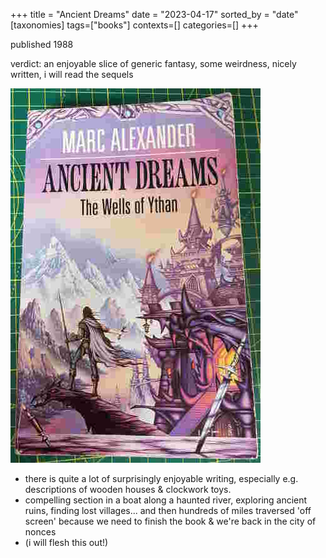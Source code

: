 +++
title = "Ancient Dreams"
date = "2023-04-17"
sorted_by = "date"
[taxonomies]
tags=["books"]
contexts=[]
categories=[]
+++

published 1988

verdict: an enjoyable slice of generic fantasy, some weirdness, nicely written,
i will read the sequels

![front cover](./images/ancient_dreams.jpg)

- there is quite a lot of surprisingly enjoyable writing, especially e.g.
  descriptions of wooden houses & clockwork toys.
- compelling section in a boat along a haunted river, exploring ancient ruins,
  finding lost villages... and then hundreds of miles traversed 'off screen'
  because we need to finish the book & we're back in the city of nonces
- (i will flesh this out!)